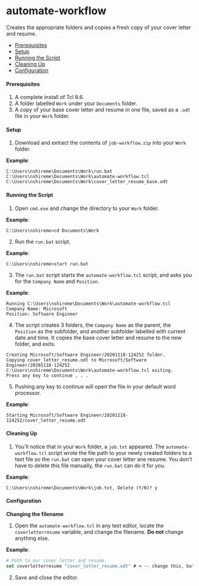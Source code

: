 # automate-workflow
Creates the appropriate folders and copies a fresh copy of your cover letter and resume.

* [Prerequisites](#prerequisites)
* [Setup](#setup)
* [Running the Script](#running-the-script)
* [Cleaning Up](#cleaning-up)
* [Configuration](#configuration)


#### <a name="prerequisites"></a>Prerequisites
1. A complete install of Tcl 8.6.
2. A folder labelled `Work` under your `Documents` folder.
3. A copy of your base cover letter and resume in one file, saved as a `.odt` file in your `Work` folder.
#### <a name="setup"></a>Setup
1. Download and extract the contents of `job-workflow.zip` into your `Work` folder.

**Example**:
```
C:\Users\nshireme\Documents\Work\run.bat
C:\Users\nshireme\Documents\Work\automate-workflow.tcl
C:\Users\nshireme\Documents\Work\cover_letter_resume_base.odt
```
#### <a name="running-the-script"></a>Running the Script
1. Open `cmd.exe` and change the directory to your `Work` folder.

**Example**:
```batch
C:\Users\nshireme>cd Documents\Work
```

2. Run the `run.bat` script.

**Example**:
```batch
C:\Users\nshireme>start run.bat
```

3. The `run.bat` script starts the `automate-workflow.tcl` script, and asks you for the `Company Name` and `Position`.

**Example**:
```batch
Running C:\Users\nshireme\Documents\Work\automate-workflow.tcl
Company Name: Microsoft
Position: Software Engineer
```

4. The script creates 3 folders, the `Company Name` as the parent, the `Position` as the subfolder, and another subfolder labelled with current date and time. It copies the base cover letter and resume to the new folder, and exits. 

```batch
Creating Microsoft/Software Engineer/20201118-124252 folder.
Copying cover_letter_resume.odt to Microsoft/Software Engineer/20201118-124252
C:\Users\nshireme\Documents\Work\automate-workflow.tcl exiting.
Press any key to continue . . .
```
5. Pushing any key to continue will open the file in your default word processor. 

**Example**:
```batch
Starting Microsoft/Software Engineer/20201118-124252/cover_letter_resume.odt
```

#### <a name="cleaning-up"></a>Cleaning Up
1. You'll notice that in your `Work` folder, a `job.txt` appeared. The `automate-workflow.tcl` script wrote the file path to your newly created folders to a text file so the `run.bat` can open your cover letter ane resume. You don't have to delete this file manually, the `run.bat` can do it for you.

**Example**:
```batch
C:\Users\nshireme\Documents\Work\job.txt, Delete (Y/N)? y
```
#### <a name="configuration"></a>Configuration

**Changing the filename**
1. Open the `automate-workflow.tcl` in any text editor, locate the `coverletterresume` variable, and change the filename. **Do not** change anything else.

**Example**:
```Tcl
# Path to our cover letter and resume.
set coverletterresume "cover_letter_resume.odt" # < -- change this, but leave the quotes.
```
2. Save and close the editor.
